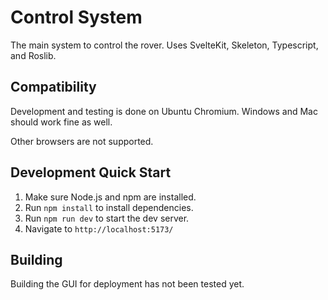# Control System

The main system to control the rover. Uses SvelteKit, Skeleton, Typescript, and Roslib.

## Compatibility

Development and testing is done on Ubuntu Chromium. Windows and Mac should work fine as well.

Other browsers are not supported.

## Development Quick Start

1. Make sure Node.js and npm are installed.
2. Run `npm install` to install dependencies.
3. Run `npm run dev` to start the dev server.
4. Navigate to `http://localhost:5173/`

## Building

Building the GUI for deployment has not been tested yet.
